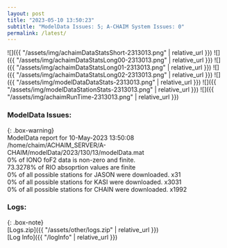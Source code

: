 ```yaml
---
layout: post
title: "2023-05-10 13:50:23"
subtitle: "ModelData Issues: 5; A-CHAIM System Issues: 0"
permalink: /latest/
---
```


![]({{ "/assets/img/achaimDataStatsShort-2313013.png" | relative_url }})
![]({{ "/assets/img/achaimDataStatsLong00-2313013.png" | relative_url }})
![]({{ "/assets/img/achaimDataStatsLong01-2313013.png" | relative_url }})
![]({{ "/assets/img/achaimDataStatsLong02-2313013.png" | relative_url }})
![]({{ "/assets/img/modelDataDataStats-2313013.png" | relative_url }})
![]({{ "/assets/img/modelDataStationStats-2313013.png" | relative_url }})
![]({{ "/assets/img/achaimRunTime-2313013.png" | relative_url }})


### ModelData Issues:  
  
{: .box-warning}  
 ModelData report for 10-May-2023 13:50:08   
 /home/chaim/ACHAIM_SERVER/A-CHAIM/modelData/2023/130/13/modelData.mat   
 0% of IONO foF2 data is non-zero and finite.   
 73.3278% of RIO absoprtion values are finite   
 0% of all possible stations for JASON were downloaded. x31   
 0% of all possible stations for KASI were downloaded. x3031   
 0% of all possible stations for CHAIN were downloaded. x1992   
  


### Logs:  
  
{: .box-note}  
[Logs.zip]({{ "/assets/other/logs.zip" | relative_url }})  
[Log Info]({{ "/logInfo" | relative_url }})  
